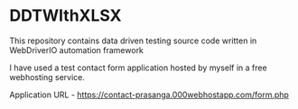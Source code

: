 # DDTWIthXLSX
This repository contains data driven testing source code written in WebDriverIO automation framework

I have used a test contact form application hosted by myself in a free webhosting service.

Application URL - https://contact-prasanga.000webhostapp.com/form.php
